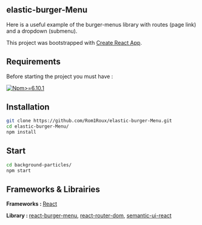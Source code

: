 ## elastic-burger-Menu
Here is a useful example of the burger-menus library with routes (page link) and a dropdown (submenu).

This project was bootstrapped with [Create React App](https://github.com/facebook/create-react-app).

## Requirements
Before starting the project you must have :

[![Npm>=6.10.1](https://img.shields.io/badge/npm->=6.10-brightgreen.svg)](https://www.npmjs.com/package/npm)

## Installation

```sh
git clone https://github.com/Rom1Roux/elastic-burger-Menu.git
cd elastic-burger-Menu/
npm install
```

## Start

```sh
cd background-particles/
npm start
```

## Frameworks & Librairies

<b>Frameworks : </b>
[React](https://www.reactboilerplate.com/)

<b>Library : </b>
[react-burger-menu](https://negomi.github.io/react-burger-menu/),
[react-router-dom](https://www.npmjs.com/package/react-router-dom),
[semantic-ui-react](https://react.semantic-ui.com/)
